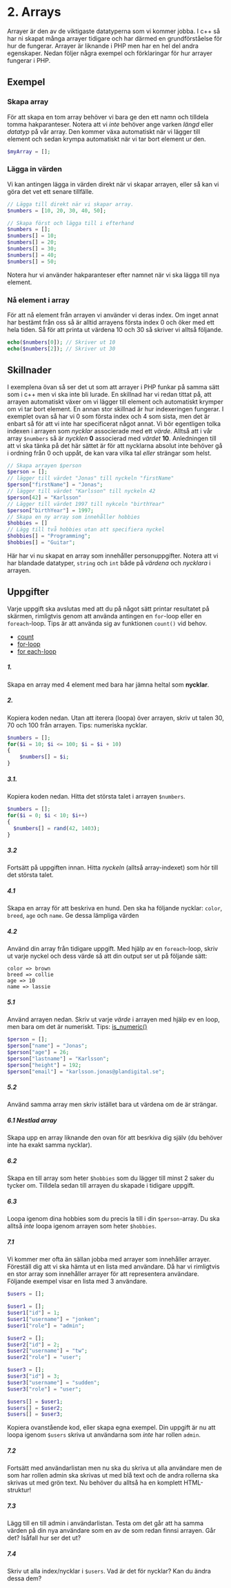 # 2. Arrays
Arrayer är den av de viktigaste datatyperna som vi kommer jobba. I c++ så har ni skapat många arrayer tidigare och har därmed en grundförståelse för hur de fungerar. Arrayer är liknande i PHP men har en hel del andra egenskaper. Nedan följer några exempel och förklaringar för hur arrayer fungerar i PHP.

## Exempel

### Skapa array
För att skapa en tom array behöver vi bara ge den ett namn och tilldela tomma hakparanteser. Notera att vi *inte* behöver ange varken *längd* eller *datatyp* på vår array. Den kommer växa automatiskt när vi lägger till element och sedan krympa automatiskt när vi tar bort element ur den.
```php
$myArray = [];
```

### Lägga in värden
Vi kan antingen lägga in värden direkt när vi skapar arrayen, eller så kan vi göra det vet ett senare tillfälle.
```php
// Lägga till direkt när vi skapar array.
$numbers = [10, 20, 30, 40, 50];

// Skapa först och lägga till i efterhand
$numbers = [];
$numbers[] = 10;
$numbers[] = 20;
$numbers[] = 30;
$numbers[] = 40;
$numbers[] = 50;
```
Notera hur vi använder hakparanteser efter namnet när vi ska lägga till nya element.

### Nå element i array
För att nå element från arrayen vi använder vi deras index. Om inget annat har bestämt från oss så är alltid arrayens första index 0 och öker med ett hela tiden. Så för att printa ut värdena 10 och 30 så skriver vi alltså följande.
```php
echo($numbers[0]); // Skriver ut 10
echo($numbers[2]); // Skriver ut 30
```

## Skillnader
I exemplena övan så ser det ut som att arrayer i PHP funkar på samma sätt som i c++ men vi ska inte bli lurade. En skillnad har vi redan tittat på, att arrayen automatiskt växer om vi lägger till element och automatiskt krymper om vi tar bort element. 
En annan stor skillnad är hur indexeringen fungerar. I exemplet ovan så har vi 0 som första index och 4 som sista, men det är enbart så för att vi inte har specificerat något annat. 
Vi bör egentligen tolka indexen i arrayen som _nycklar_ associerade med ett _värde_. Alltså att i vår array ```$numbers``` så är _nycklen_ **0** associerad med _värdet_ **10**. Anledningen till att vi ska tänka på det här sättet är för att nycklarna absolut inte behöver gå i ordning från 0 och uppåt, de kan vara vilka tal *eller* strängar som helst.
```php
// Skapa arrayen $person
$person = [];
// lägger till värdet "Jonas" till nyckeln "firstName"
$person["firstName"] = "Jonas";
// lägger till värdet "Karlsson" till nyckeln 42 
$person[42] = "Karlsson"
// Lägger till värdet 1997 till nykceln "birthYear"
$person["birthYear"] = 1997;
// Skapa en ny array som innehåller hobbies
$hobbies = []
// Lägg till två hobbies utan att specifiera nyckel
$hobbies[] = "Programming";
$hobbies[] = "Guitar";
```
Här har vi nu skapat en array som innehåller personuppgifter. Notera att vi har blandade datatyper, ```string``` och ```int``` både på _värdena_ och _nycklara_ i arrayen.

## Uppgifter
Varje uppgift ska avslutas med att du på något sätt printar resultatet på skärmen, rimligtvis genom att använda antingen en ```for```-loop eller en ```foreach```-loop. Tips är att använda sig av funktionen ```count()``` vid behov.

+ [count](https://www.php.net/manual/en/function.count)
+ [for-loop](https://www.php.net/manual/en/control-structures.for.php)
+ [for each-loop](https://www.php.net/manual/en/control-structures.foreach.php)

##### 1.
Skapa en array med 4 element med bara har jämna heltal som **nycklar**.

##### 2. 
Kopiera koden nedan. Utan att iterera (loopa) över arrayen, skriv ut talen 30, 70 och 100 från arrayen. Tips: numeriska nycklar.
```php
$numbers = [];
for($i = 10; $i <= 100; $i = $i + 10)
{
    $numbers[] = $i;
}
```

##### 3.1.

Kopiera koden nedan. Hitta det största talet i arrayen ```$numbers```.
```php
$numbers = [];
for($i = 0; $i < 10; $i++)
{
  $numbers[] = rand(42, 1403);
}
```

##### 3.2
Fortsätt på uppgiften innan. Hitta _nyckeln_ (alltså array-indexet) som hör till det största talet.

##### 4.1
Skapa en array för att beskriva en hund. Den ska ha följande nycklar: ```color```, ```breed```, ```age``` och ```name```. Ge dessa lämpliga värden

##### 4.2
Använd din array från tidigare uppgift. Med hjälp av en ```foreach```-loop, skriv ut varje nyckel och dess värde så att din output ser ut på följande sätt: 
```
color => brown
breed => collie
age => 10
name => lassie
```
##### 5.1
Använd arrayen nedan. Skriv ut varje _värde_ i arrayen med hjälp ev en loop, men bara om det är numeriskt. Tips: [is_numeric()](https://www.php.net/manual/en/function.is-numeric.php)
```php
$person = [];
$person["name"] = "Jonas";
$person["age"] = 26;
$person["lastname"] = "Karlsson";
$person["height"] = 192;
$person["email"] = "karlsson.jonas@plandigital.se";
```

##### 5.2
Använd samma array men skriv istället bara ut värdena om de är strängar.

##### 6.1 Nestlad array
Skapa upp en array liknande den ovan för att besrkiva dig själv (du behöver inte ha exakt samma nycklar).

##### 6.2
Skapa en till array som heter ```$hobbies``` som du lägger till minst 2 saker du tycker om. Tilldela sedan till arrayen du skapade i tidigare uppgift.

##### 6.3
Loopa igenom dina hobbies som du precis la till i din ```$person```-array. Du ska alltså _inte_ loopa igenom arrayen som heter ```$hobbies```.

##### 7.1
Vi kommer mer ofta än sällan jobba med arrayer som innehåller arrayer. Föreställ dig att vi ska hämta ut en lista med användare. Då har vi rimligtvis en stor array som innehåller arrayer för att representera användare. 
Följande exempel visar en lista med 3 användare.
```php
$users = [];

$user1 = [];
$user1["id"] = 1;
$user1["username"] = "jonken";
$user1["role"] = "admin";

$user2 = [];
$user2["id"] = 2;
$user2["username"] = "tw";
$user2["role"] = "user";

$user3 = [];
$user3["id"] = 3;
$user3["username"] = "sudden";
$user3["role"] = "user";

$users[] = $user1;
$users[] = $user2;
$users[] = $user3;
```
Kopiera ovanstående kod, eller skapa egna exempel. Din uppgift är nu att loopa igenom ```$users``` skriva ut användarna som _inte_ har rollen ```admin```.

##### 7.2
Fortsätt med användarlistan men nu ska du skriva ut alla användare men de som har rollen admin ska skrivas ut med blå text och de andra rollerna ska skrivas ut med grön text. Nu behöver du alltså ha en komplett HTML-struktur!

##### 7.3
Lägg till en till admin i användarlistan. Testa om det går att ha samma värden på din nya användare som en av de som redan finnsi arrayen. Går det? Isåfall hur ser det ut?

##### 7.4
Skriv ut alla index/nycklar i ```$users```. 
Vad är det för nycklar?
Kan du ändra dessa dem?